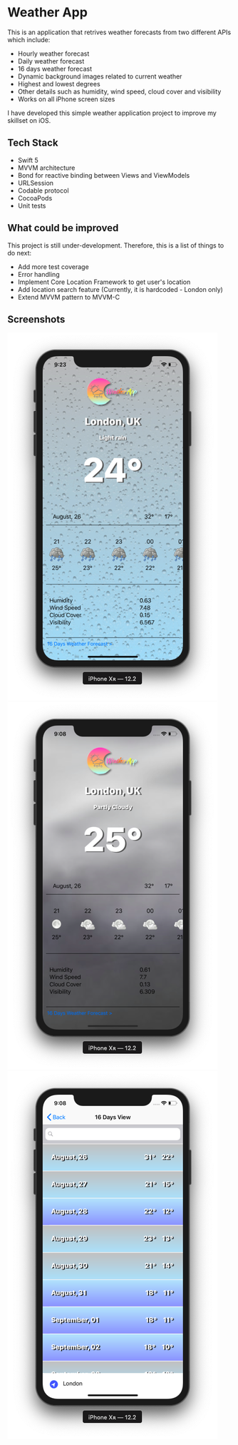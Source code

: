 # Weather App

This is an application that retrives weather forecasts from two different APIs which include: 

- Hourly weather forecast
- Daily weather forecast
- 16 days weather forecast
- Dynamic background images related to current weather
- Highest and lowest degrees
- Other details such as humidity, wind speed, cloud cover and visibility
- Works on all iPhone screen sizes


I have developed this simple weather application project to improve my skillset on iOS. 

## Tech Stack

- Swift 5
- MVVM architecture
- Bond for reactive binding between Views and ViewModels
- URLSession
- Codable protocol
- CocoaPods
- Unit tests


## What could be improved

This project is still under-development. Therefore, this is a list of things to do next:

- Add more test coverage
- Error handling
- Implement Core Location Framework to get user's location
- Add location search feature (Currently, it is hardcoded - London only)
- Extend MVVM pattern to MVVM-C


## Screenshots

![ss1](https://github.com/ezgierden/weatherapp/blob/master/Art/Screenshot1.png)
![ss2](https://github.com/ezgierden/weatherapp/blob/master/Art/Screenshot2.png)
![ss3](https://github.com/ezgierden/weatherapp/blob/master/Art/Screenshot3.png)


